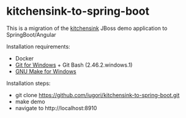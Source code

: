 # kitchensink-to-spring-boot

This is a migration of the [kitchensink](https://github.com/jboss-developer/jboss-eap-quickstarts/tree/8.0.x/kitchensink) JBoss demo application to SpringBoot/Angular

Installation requirements:
- Docker
- [Git for Windows](https://git-scm.com/downloads/win) + Git Bash (2.46.2.windows.1)
- [GNU Make for Windows](https://gnuwin32.sourceforge.net/packages/make.htm)

Installation steps:
- git clone https://github.com/iugori/kitchensink-to-spring-boot.git
- make demo
- navigate to http://localhost:8910
